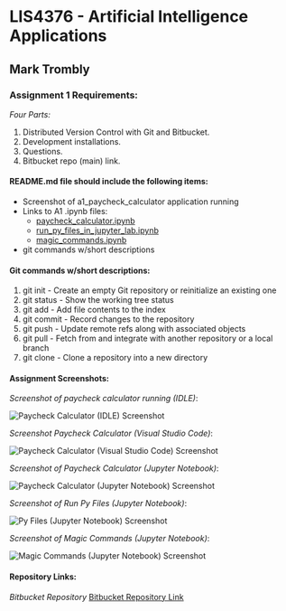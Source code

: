 # LIS4376 - Artificial Intelligence Applications

## Mark Trombly

### Assignment 1 Requirements:

*Four Parts:*

1. Distributed Version Control with Git and Bitbucket.
2. Development installations.
3. Questions.
4. Bitbucket repo (main) link. 

#### README.md file should include the following items:

* Screenshot of a1_paycheck_calculator application running
* Links to A1 .ipynb files:
    * [paycheck_calculator.ipynb](https://github.com/monstermark3d/lis4376/blob/master/a1/paycheck_calculator "a1_paycheck_calculator Notebook")
    * [run_py_files_in_jupyter_lab.ipynb](run_py_files_in_jupyter_lab.ipynb "run_py_files_in_jupyter_lab Notebook")
    * [magic_commands.ipynb](magic_commands.ipynb "magic_commands Notebook")
* git commands w/short descriptions

#### Git commands w/short descriptions:

1. git init - Create an empty Git repository or reinitialize an existing one
2. git status - Show the working tree status
3. git add - Add file contents to the index
4. git commit - Record changes to the repository
5. git push - Update remote refs along with associated objects
6. git pull - Fetch from and integrate with another repository or a local branch
7. git clone - Clone a repository into a new directory

#### Assignment Screenshots:

*Screenshot of paycheck calculator running (IDLE)*:

![Paycheck Calculator (IDLE) Screenshot](img/paycheck_calculator_idle.png)

*Screenshot Paycheck Calculator (Visual Studio Code)*:

![Paycheck Calculator (Visual Studio Code) Screenshot](img/paycheck_calculator_vs_code.png)

*Screenshot of Paycheck Calculator (Jupyter Notebook)*:

![Paycheck Calculator (Jupyter Notebook) Screenshot](img/paycheck_calculator_jupyter_lab.png)

*Screenshot of Run Py Files (Jupyter Notebook)*:

![Py Files (Jupyter Notebook) Screenshot](img/run_py_files_in_jupyter_lab.png)

*Screenshot of Magic Commands (Jupyter Notebook)*:

![Magic Commands (Jupyter Notebook) Screenshot](img/magic_commands.png)

#### Repository Links:

*Bitbucket Repository*
[Bitbucket Repository Link](https://bitbucket.org/marktrombly/lis4376/src/master/ "Bitbucket Repository Link")
